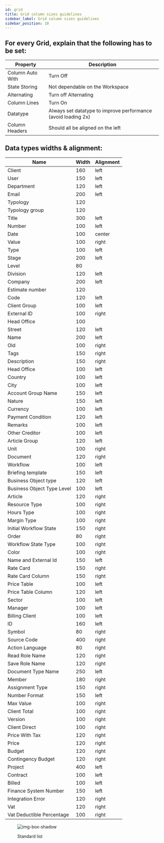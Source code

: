 ```yaml
---
id: grid
title: Grid column sizes guidelines
sidebar_label: Grid column sizes guidelines
sidebar_position: 10
---
```


## For every Grid, explain that the following has to be set:

<table className="custom-table">
    <thead> 
        <tr>
            <th>Property</th>
            <th>Description</th>
        </tr>
    </thead>
    <tbody>
    <tr className="selected">
            <td>Column Auto With</td>
            <td>Turn Off</td>
        </tr>
        <tr className="selected">
            <td>State Storing</td>
            <td>Not dependable on the Workspace</td>
        </tr> 
        <tr className="selected">
            <td>Alternating</td>
            <td>Turn off Alternating</td>
        </tr>
        <tr className="selected">
            <td>Column Lines</td>
            <td>Turn On</td>
        </tr>
        <tr className="selected">
            <td>Datatype</td>
            <td>Always set datatype to improve performance (avoid loading 2x)</td>
        </tr>
        <tr className="selected">
            <td>Column Headers</td>
            <td>Should all be aligned on the left</td>
        </tr>
    </tbody>
</table>

<!-- - Column aligment and default sizes beetween data types: -->

<!-- 1 isto são dataTypes ? 
2- o que é o task type é ? 
3- datatime é dateTime

- Booleans - 100, center
- Task type - 80, left
- Datatime - 120, center
- Datetime - 150, center

--> 
## Data types widths & alignment:


 <table className="custom-table">
    <thead> 
        <tr>
            <th>Name</th>
            <th>Width</th>
            <th>Alignment</th>
        </tr>
    </thead>
    <tbody>
        <tr className="selected">
            <td>Client</td>
            <td>160</td>
            <td>left</td>
        </tr>
        <tr className="selected">
            <td>User</td>
            <td>150</td>
            <td>left</td>
        </tr> 
         <tr className="selected">
            <td>Department</td>
            <td>120</td>
            <td>left</td>
        </tr>
        <tr className="selected">
            <td>Email</td>
            <td>200</td>
            <td>left</td>
        </tr>
        <tr className="selected">
            <td>Typology</td>
            <td>120</td>
            <td></td>
        </tr>
         <tr className="selected">
            <td>Typology group</td>
            <td>120</td>
            <td></td>
        </tr>
         <tr className="selected">
            <td>Title</td>
            <td>300</td>
            <td>left</td>
        </tr>
        <tr className="selected">
            <td>Number</td>
            <td>100</td>
            <td>left</td>
        </tr>
        <tr className="selected">
            <td>Date</td>
            <td>100</td>
            <td>center</td>
        </tr>
        <tr className="selected">
            <td>Value</td>
            <td>100</td>
            <td>right</td>
        </tr>
        <tr className="selected">
            <td>Type</td>
            <td>100</td>
            <td>left</td>
        </tr>
        <tr className="selected">
            <td>Stage</td>
            <td>200</td>
            <td>left</td>
        </tr>
        <tr className="selected">
            <td>Level</td>
            <td>80</td>
            <td></td>
        </tr>
        <tr className="selected">
            <td>Division</td>
            <td>120</td>
            <td>left</td>
        </tr>
        <tr className="selected">
            <td>Company</td>
            <td>200</td>
            <td>left</td>
        </tr>
        <tr className="selected">
            <td>Estimate number</td>
            <td>120</td>
            <td></td>
        </tr>
        <tr className="selected">
            <td>Code</td>
            <td>120</td>
            <td>left</td>
        </tr>
        <tr className="selected">
            <td>Client Group</td>
            <td>100</td>
            <td>left</td>
        </tr>
         <tr className="selected">
            <td>External ID</td>
            <td>100</td>
            <td>right</td>
        </tr>
         <tr className="selected">
            <td>Head Office</td>
            <td>100</td>
            <td></td>
        </tr>
         <tr className="selected">
            <td>Street</td>
            <td>120</td>
            <td>left</td>
        </tr>
         <tr className="selected">
            <td>Name</td>
            <td>200</td>
            <td>left</td>
        </tr>
         <tr className="selected">
            <td>Old</td>
            <td>100</td>
            <td>right</td>
        </tr>
         <tr className="selected">
            <td>Tags</td>
            <td>150</td>
            <td>right</td>
        </tr>
         <tr className="selected">
            <td>Description</td>
            <td>150</td>
            <td>right</td>
        </tr>
         <tr className="selected">
            <td>Head Office</td>
            <td>100</td>
            <td>left</td>
        </tr>
         <tr className="selected">
            <td>Country</td>
            <td>100</td>
            <td>left</td>
        </tr>
        <tr className="selected">
            <td>City</td>
            <td>100</td>
            <td>left</td>
        </tr>
        <tr className="selected">
            <td>Account Group Name</td>
            <td>150</td>
            <td>left</td>
        </tr>
        <tr className="selected">
            <td>Nature</td>
            <td>150</td>
            <td>left</td>
        </tr>
        <tr className="selected">
            <td>Currency</td>
            <td>100</td>
            <td>left</td>
        </tr>
        <tr className="selected">
            <td>Payment Condition</td>
            <td>120</td>
            <td>left</td>
        </tr>
         <tr className="selected">
            <td>Remarks</td>
            <td>100</td>
            <td>left</td>
        </tr>
         <tr className="selected">
            <td>Other Creditor</td>
            <td>100</td>
            <td>left</td>
        </tr>
         <tr className="selected">
            <td>Article Group</td>
            <td>120</td>
            <td>left</td>
        </tr>
        <tr className="selected">
            <td>Unit</td>
            <td>100</td>
            <td>right</td>
        </tr>
         <tr className="selected">
            <td>Document</td>
            <td>120</td>
            <td>right</td>
        </tr>
        <tr className="selected">
            <td>Workflow</td>
            <td>100</td>
            <td>left</td>
        </tr>
         <tr className="selected">
            <td>Briefing template</td>
            <td>150</td>
            <td>left</td>
        </tr>
        <tr className="selected">
            <td>Business Object type</td>
            <td>120</td>
            <td>left</td>
        </tr>
        <tr className="selected">
            <td>Business Object Type Level</td>
            <td>100</td>
            <td>left</td>
        </tr>
        <tr className="selected">
            <td>Article</td>
            <td>120</td>
            <td>right</td>
        </tr>
         <tr className="selected">
            <td>Resource Type</td>
            <td>100</td>
            <td>right</td>
        </tr>
        <tr className="selected">
            <td>Hours Type</td>
            <td>100</td>
            <td>right</td>
        </tr>
        <tr className="selected">
            <td>Margin Type</td>
            <td>100</td>
            <td>right</td>
        </tr>
        <tr className="selected">
            <td>Initial Workflow State</td>
            <td>150</td>
            <td>right</td>
        </tr>
        <tr className="selected">
            <td>Order</td>
            <td>80</td>
            <td>right</td>
        </tr>
        <tr className="selected">
            <td>Workflow State Type</td>
            <td>100</td>
            <td>right</td>
        </tr>
        <tr className="selected">
            <td>Color</td>
            <td>100</td>
            <td>right</td>
        </tr>
         <tr className="selected">
            <td>Name and External Id</td>
            <td>150</td>
            <td>left</td>
        </tr>
        <tr className="selected">
            <td>Rate Card</td>
            <td>150</td>
            <td>right</td>
        </tr>
        <tr className="selected">
            <td>Rate Card Column</td>
            <td>150</td>
            <td>right</td>
        </tr>
         <tr className="selected">
            <td>Price Table</td>
            <td>100</td>
            <td>left</td>
        </tr>
        <tr className="selected">
            <td>Price Table Column</td>
            <td>120</td>
            <td>left</td>
        </tr>
        <tr className="selected">
            <td>Sector</td>
            <td>100</td>
            <td>left</td>
        </tr>
        <tr className="selected">
            <td>Manager</td>
            <td>100</td>
            <td>left</td>
        </tr>
        <tr className="selected">
            <td>Billing Client</td>
            <td>100</td>
            <td>left</td>
        </tr>
        <tr className="selected">
            <td>ID</td>
            <td>160</td>
            <td>left</td>
        </tr>
        <tr className="selected">
            <td>Symbol</td>
            <td>80</td>
            <td>right</td>
        </tr>
        <tr className="selected">
            <td>Source Code</td>
            <td>400</td>
            <td>right</td>
        </tr>
        <tr className="selected">
            <td>Action Language</td>
            <td>80</td>
            <td>right</td>
        </tr>
        <tr className="selected">
            <td>Read Role Name</td>
            <td>120</td>
            <td>right</td>
        </tr>
         <tr className="selected">
            <td>Save Role Name</td>
            <td>120</td>
            <td>right</td>
        </tr>
        <tr className="selected">
            <td>Document Type Name</td>
            <td>250</td>
            <td>left</td>
        </tr>
        <tr className="selected">
            <td>Member</td>
            <td>180</td>
            <td>right</td>
        </tr>
        <tr className="selected">
            <td>Assignment Type</td>
            <td>150</td>
            <td>right</td>
        </tr>
         <tr className="selected">
            <td>Number Format</td>
            <td>150</td>
            <td>left</td>
        </tr>
        <tr className="selected">
            <td>Max Value</td>
            <td>100</td>
            <td>right</td>
        </tr>
        <tr className="selected">
            <td>Client Total</td>
            <td>100</td>
            <td>right</td>
        </tr>
        <tr className="selected">
            <td>Version</td>
            <td>100</td>
            <td>right</td>
        </tr>
        <tr className="selected">
            <td>Client Direct</td>
            <td>100</td>
            <td>right</td>
        </tr>
        <tr className="selected">
            <td>Price With Tax</td>
            <td>120</td>
            <td>right</td>
        </tr>
        <tr className="selected">
            <td>Price</td>
            <td>120</td>
            <td>right</td>
        </tr>
        <tr className="selected">
            <td>Budget</td>
            <td>120</td>
            <td>right</td>
        </tr>
        <tr className="selected">
            <td>Contingency Budget</td>
            <td>120</td>
            <td>right</td>
        </tr>
         <tr className="selected">
            <td>Project</td>
            <td>400</td>
            <td>left</td>
        </tr>
        <tr className="selected">
            <td>Contract</td>
            <td>100</td>
            <td>left</td>
        </tr>
        <tr className="selected">
            <td>Billed</td>
            <td>100</td>
            <td>left</td>
        </tr>
        <tr className="selected">
            <td>Finance System Number</td>
            <td>150</td>
            <td>left</td>
        </tr>
        <tr className="selected">
            <td>Integration Error</td>
            <td>120</td>
            <td>right</td>
        </tr>
        <tr className="selected">
            <td>Vat</td>
            <td>120</td>
            <td>right</td>
        </tr>
        <tr className="selected">
            <td>Vat Deductible Percentage</td>
            <td>100</td>
            <td>right</td>
        </tr>
    </tbody>
</table> 


<figure>

![img-box-shadow](/img/design/design-standard-list.png)
<figcaption>Standard list</figcaption>
</figure>



